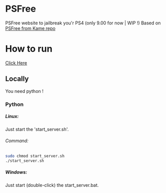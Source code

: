 # PSFree
PSFree website to jailbreak you'r PS4 (only 9.00 for now | WIP !)
Based on [PSFree from Kame repo](https://github.com/kmeps4/PSFree)

# How to run

[Click Here]()

## Locally

You need python !

### Python
##### Linux:
Just start the 'start_server.sh'.

###### Command:
```bash
sudo chmod start_server.sh
./start_server.sh
```
##### Windows:
Just start (double-click) the start_server.bat.
